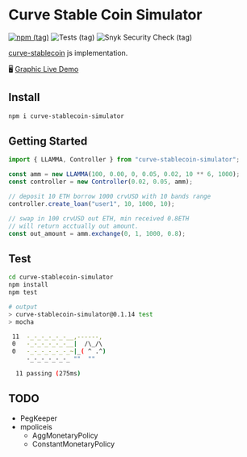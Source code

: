 # Curve Stable Coin Simulator

[![npm (tag)](https://img.shields.io/npm/v/curve-stablecoin-js)](https://www.npmjs.com/package/curve-stablecoin-js)
![Tests (tag)](https://img.shields.io/github/workflow/status/0x-stan/curve-stablecoin-js/Tests?label=Tests)
![Snyk Security Check (tag)](https://img.shields.io/github/workflow/status/0x-stan/curve-stablecoin-js/Snyk%20Security%20Check?label=Snyk%20Security%20Check)

[curve-stablecoin](https://github.com/curvefi/curve-stablecoin) js implementation.

🖥️ [Graphic Live Demo](https://crvusd.0xreviews.xyz/)

## Install

```sh
npm i curve-stablecoin-simulator
```

## Getting Started

```ts
import { LLAMMA, Controller } from "curve-stablecoin-simulator";

const amm = new LLAMMA(100, 0.00, 0, 0.05, 0.02, 10 ** 6, 1000);
const controller = new Controller(0.02, 0.05, amm);

// deposit 10 ETH borrow 1000 crvUSD with 10 bands range
controller.create_loan("user1", 10, 1000, 10);

// swap in 100 crvUSD out ETH, min received 0.8ETH
// will return acctually out amount.
const out_amount = amm.exchange(0, 1, 1000, 0.8);
```

## Test

```sh
cd curve-stablecoin-simulator
npm install
npm test

# output
> curve-stablecoin-simulator@0.1.14 test
> mocha

 11  -_-_-_-_-_-__,------,
 0   -_-_-_-_-_-__|  /\_/\ 
 0   -_-_-_-_-_-_~|_( ^ .^) 
     -_-_-_-_-_-_ ""  "" 

  11 passing (275ms)
```

## TODO

- PegKeeper
- mpoliceis
  - AggMonetaryPolicy
  - ConstantMonetaryPolicy
